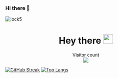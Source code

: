 ###           Hi there 👋

<!--
**SAIKIRAN-RAO/SAIKIRAN-RAO** is a ✨ _special_ ✨ repository because its `README.md` (this file) appears on your GitHub profile.

Here are some ideas to get you started:

- 🔭 I’m currently working on ...
- 🌱 I’m currently learning ...
- 👯 I’m looking to collaborate on ...
- 🤔 I’m looking for help with ...
- 💬 Ask me about ...
- 📫 How to reach me: ...
- 😄 Pronouns: ...
- ⚡ Fun fact: ...
-->
![lock5](https://github.com/SAIKIRAN-RAO/SAIKIRAN-RAO/assets/115299244/7b680f15-c962-4c9e-afc4-4b44ac09fae6)


<h1 align='center'>
  Hey there
  <img src="https://media.giphy.com/media/hvRJCLFzcasrR4ia7z/giphy.gif" width="30px"/>
</h1>

<p align="center"> 
  Visitor count<br>
  <img src="https://profile-counter.glitch.me/Vyom-V/count.svg" />
</p>

[![GitHub Streak](http://github-readme-streak-stats.herokuapp.com?user=Vyom-V&theme=dark&background=000000)](https://git.io/streak-stats)
[![Top Langs](https://github-readme-stats.vercel.app/api/top-langs/?username=Vyom-V&layout=compact&theme=vision-friendly-dark)](https://github.com/anuraghazra/github-readme-stats)



<!--


